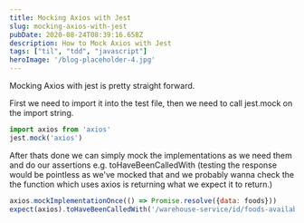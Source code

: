 ```yaml
---
title: Mocking Axios with Jest
slug: mocking-axios-with-jest
pubDate: 2020-08-24T08:39:16.658Z
description: How to Mock Axios with Jest
tags: ["til", "tdd", "javascript"]
heroImage: '/blog-placeholder-4.jpg'
---
```


Mocking Axios with jest is pretty straight forward.

First we need to import it into the test file, then we need to call jest.mock on the import string.

```js
import axios from 'axios'
jest.mock('axios')
```

After thats done we can simply mock the implementations as we need them and do our assertions e.g. toHaveBeenCalledWith (testing the response would be pointless as we've mocked that and we probably wanna check the the function which uses axios is returning what we expect it to return.)

```js
axios.mockImplementationOnce(() => Promise.resolve({data: foods}))
expect(axios).toHaveBeenCalledWith('/warehouse-service/id/foods-availability')
```